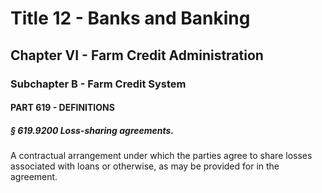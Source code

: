
# Title 12 - Banks and Banking
## Chapter VI - Farm Credit Administration
### Subchapter B - Farm Credit System
#### PART 619 - DEFINITIONS
##### § 619.9200 Loss-sharing agreements.

A contractual arrangement under which the parties agree to share losses associated with loans or otherwise, as may be provided for in the agreement.
